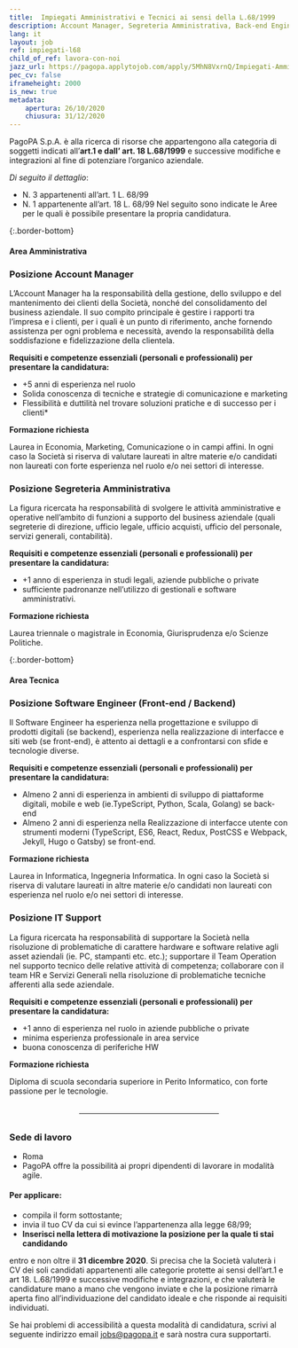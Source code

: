 ```yaml
---
title:  Impiegati Amministrativi e Tecnici ai sensi della L.68/1999
description: Account Manager, Segreteria Amministrativa, Back-end Engineer Front-end Engineer, IT Support
lang: it
layout: job
ref: impiegati-l68
child_of_ref: lavora-con-noi
jazz_url: https://pagopa.applytojob.com/apply/5MhN8VxrnQ/Impiegati-Amministrativi-E-Tecnici-Ai-Sensi-Della-L681999
pec_cv: false
iframeheight: 2000
is_new: true
metadata:
    apertura: 26/10/2020
    chiusura: 31/12/2020
---
```



PagoPA S.p.A. è alla ricerca di risorse che appartengono alla categoria di soggetti indicati all’**art.1 e dall’ art. 18 L.68/1999** e successive modifiche e  integrazioni al fine di potenziare l’organico aziendale.

_Di seguito il dettaglio_:
* N. 3 appartenenti all’art. 1 L. 68/99
* N. 1 appartenente all’art. 18 L. 68/99
Nel seguito sono indicate le Aree per le quali è possibile presentare la propria candidatura. 


{:.border-bottom}
#### Area Amministrativa

### Posizione Account Manager
L’Account Manager ha la responsabilità della gestione, dello sviluppo e del mantenimento dei clienti della Società, nonché del consolidamento del business aziendale. Il suo compito principale è gestire i rapporti tra l’impresa e i clienti, per i quali è un punto di riferimento, anche fornendo assistenza per ogni problema e necessità, avendo la responsabilità della soddisfazione e fidelizzazione della clientela. 

**Requisiti e competenze essenziali (personali e professionali) per presentare la candidatura:**
* +5 anni di esperienza nel ruolo 
* Solida conoscenza di tecniche e strategie di comunicazione e marketing
* Flessibilità e duttilità nel trovare soluzioni pratiche e di successo per i clienti*

**Formazione richiesta**

Laurea in Economia, Marketing, Comunicazione o in campi affini. In ogni caso la Società si riserva di valutare laureati in altre materie e/o candidati non laureati con forte esperienza nel ruolo e/o nei settori di interesse.

### Posizione Segreteria Amministrativa
La figura ricercata ha responsabilità di svolgere le attività amministrative e operative nell’ambito di funzioni a supporto del business aziendale (quali segreterie di direzione, ufficio legale, ufficio acquisti, ufficio del personale, servizi generali, contabilità). 

**Requisiti e competenze essenziali (personali e professionali) per presentare la candidatura:**
* +1 anno di esperienza in studi legali, aziende pubbliche o private 
* sufficiente padronanze nell’utilizzo di gestionali e software amministrativi. 

**Formazione richiesta**

Laurea triennale o magistrale in Economia, Giurisprudenza e/o Scienze Politiche. 

{:.border-bottom}
#### Area Tecnica

### Posizione Software Engineer (Front-end / Backend)
Il Software Engineer ha esperienza nella progettazione e sviluppo di prodotti digitali (se backend), esperienza nella realizzazione di interfacce e siti web (se front-end), è attento ai dettagli e a confrontarsi con sfide e tecnologie diverse. 

**Requisiti e competenze essenziali (personali e professionali) per presentare la candidatura:**
* Almeno 2 anni di esperienza in ambienti di sviluppo di piattaforme digitali, mobile e web (ie.TypeScript, Python, Scala, Golang) se back-end
* Almeno 2 anni di esperienza nella Realizzazione di interfacce utente con strumenti moderni (TypeScript, ES6, React, Redux, PostCSS e Webpack, Jekyll, Hugo o Gatsby) se front-end.

**Formazione richiesta**

Laurea in Informatica, Ingegneria Informatica. In ogni caso la Società si riserva di valutare laureati in altre materie e/o candidati non laureati con esperienza nel ruolo e/o nei settori di interesse.
 
### Posizione IT Support
La figura ricercata ha responsabilità di supportare la Società nella risoluzione di problematiche di carattere hardware e software relative agli asset aziendali (ie. PC, stampanti etc. etc.); supportare il Team Operation nel supporto tecnico delle relative attività di competenza; collaborare con il team HR e Servizi Generali nella risoluzione di problematiche tecniche afferenti alla sede aziendale.

**Requisiti e competenze essenziali (personali e professionali) per presentare la candidatura:**
* +1 anno di esperienza nel ruolo in aziende pubbliche o private
* minima esperienza professionale in area service
* buona conoscenza di periferiche HW
 
**Formazione richiesta**

Diploma di scuola secondaria superiore in Perito Informatico, con forte passione per le tecnologie.

<hr style="width: 50%; margin: 2rem auto;">

### Sede di lavoro

* Roma
* PagoPA offre la possibilità ai propri dipendenti di lavorare in modalità agile. 

#### Per applicare:
* compila il form sottostante;
* invia il tuo CV da cui si evince l’appartenenza alla legge 68/99; 
* **Inserisci nella lettera di motivazione la posizione per la quale ti stai candidando**

entro e non oltre il **31 dicembre 2020**. Si precisa che la Società valuterà i CV dei soli candidati appartenenti alle categorie protette ai sensi dell’art.1 e art 18. L.68/1999 e successive modifiche e  integrazioni, e che valuterà le candidature mano a mano che vengono inviate e che la posizione rimarrà aperta fino all’individuazione del candidato ideale e che risponde ai requisiti individuati.

Se hai problemi di accessibilità a questa modalità di candidatura, scrivi al seguente indirizzo email [jobs@pagopa.it](mailto:jobs@pagopa.it) e sarà nostra cura supportarti.
